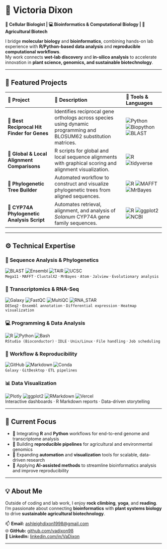 # 🌿 **Victoria Dixon**

**🔬 Cellular Biologist | 💻 Bioinformatics & Computational Biology | 🌾 Agricultural Biotech**

I bridge **molecular biology** and **bioinformatics**, combining hands-on lab experience with **R/Python-based data analysis** and **reproducible computational workflows**.  
My work connects **wet-lab discovery** and **in-silico analysis** to accelerate innovation in **plant science, genomics, and sustainable biotechnology**.

---

## 🚀 Featured Projects

| 🌟 **Project** | 🧠 **Description** | 🧰 **Tools & Languages** |
|:---------------|:------------------|:--------------------------|
| **🧬 Best Reciprocal Hit Finder for Genes** | Identifies reciprocal gene orthologs across species using dynamic programming and BLOSUM62 substitution matrices. | ![Python](https://img.shields.io/badge/Python-3776AB?logo=python&logoColor=white) ![Biopython](https://img.shields.io/badge/Biopython-009688?logo=python&logoColor=white) ![BLAST](https://img.shields.io/badge/BLAST-4A90E2?logo=ncbi&logoColor=white) |
| **🧾 Global & Local Alignment Comparisons** | R scripts for global and local sequence alignments with graphical scoring and alignment visualization. | ![R](https://img.shields.io/badge/R-276DC3?logo=r&logoColor=white) ![tidyverse](https://img.shields.io/badge/tidyverse-1A162D?logo=rstudio&logoColor=white) |
| **🌳 Phylogenetic Tree Builder** | Automated workflow to construct and visualize phylogenetic trees from aligned sequences. | ![R](https://img.shields.io/badge/R-276DC3?logo=r&logoColor=white) ![MAFFT](https://img.shields.io/badge/MAFFT-6C63FF) ![MrBayes](https://img.shields.io/badge/MrBayes-FF6B6B) |
| **🧪 CYP74A Phylogenetic Analysis Script** | Automates retrieval, alignment, and analysis of *Solanum* CYP74A gene family sequences. | ![R](https://img.shields.io/badge/R-276DC3?logo=r&logoColor=white) ![ggplot2](https://img.shields.io/badge/ggplot2-1E88E5?logo=rstudio&logoColor=white) ![NCBI](https://img.shields.io/badge/NCBI_API-0B3D91) |

---

## ⚙️ Technical Expertise

### 🧬 **Sequence Analysis & Phylogenetics**
![BLAST](https://img.shields.io/badge/BLAST-4A90E2) ![Ensembl](https://img.shields.io/badge/Ensembl_Plants-673AB7) ![TAIR](https://img.shields.io/badge/TAIR-9C27B0) ![UCSC](https://img.shields.io/badge/UCSC_Genome-03A9F4)  
`Mega11` · `MAFFT` · `ClustalX2` · `MrBayes` · `Atom` · `Jalview` · `Evolutionary analysis`

### 🧫 **Transcriptomics & RNA-Seq**
![Galaxy](https://img.shields.io/badge/Galaxy-1A237E?logo=galaxyproject&logoColor=white) ![FastQC](https://img.shields.io/badge/FastQC-00BCD4) ![MultiQC](https://img.shields.io/badge/MultiQC-4CAF50) ![RNA_STAR](https://img.shields.io/badge/RNA_STAR-FFC107)  
`DESeq2` · `Ensembl annotation` · `Differential expression` · `Heatmap visualization`

### 💻 **Programming & Data Analysis**
![R](https://img.shields.io/badge/R-276DC3?logo=r&logoColor=white) ![Python](https://img.shields.io/badge/Python-3776AB?logo=python&logoColor=white) ![Bash](https://img.shields.io/badge/Bash-121011?logo=gnu-bash&logoColor=white)  
`RStudio (Bioconductor)` · `IDLE` · `Unix/Linux` · `File handling` · `Job scheduling`

### 🧠 **Workflow & Reproducibility**
![GitHub](https://img.shields.io/badge/GitHub-181717?logo=github&logoColor=white) ![Markdown](https://img.shields.io/badge/Markdown-000000?logo=markdown&logoColor=white) ![Conda](https://img.shields.io/badge/Conda-44A833?logo=anaconda&logoColor=white)  
`Galaxy` · `GitDesktop` · `ETL pipelines`

### 📊 **Data Visualization**
![Plotly](https://img.shields.io/badge/Plotly-3F4F75?logo=plotly&logoColor=white) ![ggplot2](https://img.shields.io/badge/ggplot2-1E88E5?logo=rstudio&logoColor=white) ![RMarkdown](https://img.shields.io/badge/R_Markdown-6A1B9A) ![Vercel](https://img.shields.io/badge/Vercel_v0-000000?logo=vercel&logoColor=white)  
Interactive dashboards · R Markdown reports · Data-driven storytelling

---

## 🌱 Current Focus

- 🧩 Integrating **R** and **Python** workflows for end-to-end genome and transcriptome analysis  
- 🌾 Building **reproducible pipelines** for agricultural and environmental genomics  
- 🤖 Expanding **automation** and **visualization** tools for scalable, data-driven research  
- 🧠 Applying **AI-assisted methods** to streamline bioinformatics analysis and improve reproducibility

---

## 💡 About Me

Outside of coding and lab work, I enjoy **rock climbing**, **yoga**, and **reading**.  
I’m passionate about connecting **bioinformatics** with **plant systems biology** to drive **sustainable agricultural biotechnology**.

📫 **Email:** [ashleighdixon1998@gmail.com](mailto:ashleighdixon1998@gmail.com)  
🌐 **GitHub:** [github.com/vadixon98](https://github.com/vadixon98)  
💼 **LinkedIn:** [linkedin.com/in/VaDixon](https://www.linkedin.com/in/VaDixon)

---
